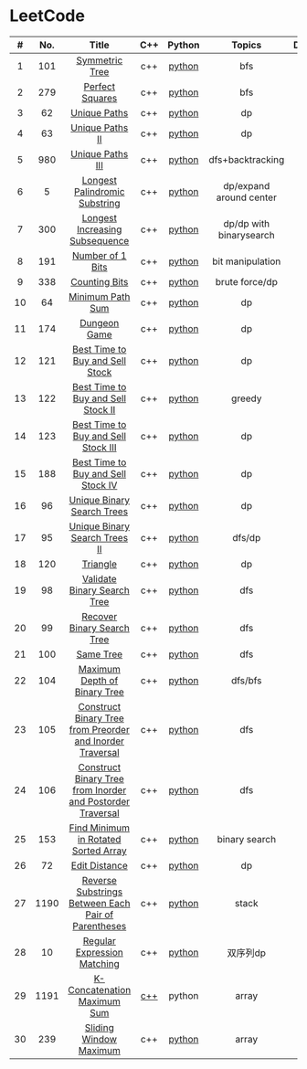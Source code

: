 LeetCode
========

| # | No. | Title | C++ | Python | Topics | Difficulty | Date |
|:----:|:------:| :--------------: | :--------: | :--------: | :--------: | :-: | :------: |
| 1 |101|[Symmetric Tree](https://leetcode.com/problems/symmetric-tree/) | c++ | [python](./solution/101SymmetricTree.py) | bfs | E | 2019/04/09 |
| 2 |279|[Perfect Squares](https://leetcode.com/problems/perfect-squares/) | c++ | [python](./solution/279PerfectSquares.py) | bfs | M | 2019/04/09 |
| 3 |62|[Unique Paths](https://leetcode.com/problemset/all/) | c++ | [python](./solution/62UniquePaths.py) | dp | M | 2019/04/15 |
| 4 |63|[Unique Paths II](https://leetcode.com/problemset/all/) | c++ | [python](./solution/63UniquePathsII.py) | dp | M | 2019/04/15 |
| 5 |980|[Unique Paths III](https://leetcode.com/problemset/all/) | c++ | [python](./solution/980UniquePathsIII.py) | dfs+backtracking | H | 2019/04/15 |
| 6 |5|[Longest Palindromic Substring](https://leetcode.com/problemset/all/) | c++ | [python](./solution/5LongestPalindromicSubstring.py) | dp/expand around center | M | 2019/04/15 |
| 7 |300|[Longest Increasing Subsequence](https://leetcode.com/problemset/all/) | c++ | [python](./solution/300LongestIncreasingSubsequence.py) | dp/dp with binarysearch | M | 2019/04/16 |
| 8 |191|[Number of 1 Bits](https://leetcode.com/problemset/all/) | c++ | [python](./solution/191Numberof1Bits.py) | bit manipulation | E | 2019/04/16 |
| 9 |338|[Counting Bits](https://leetcode.com/problemset/all/) | c++ | [python](./solution/338CountingBits.py) | brute force/dp| M | 2019/04/16 |
| 10 |64|[Minimum Path Sum](https://leetcode.com/problemset/all/) | c++ | [python](./solution/64MinimumPathSum.py) | dp | M | 2019/04/16 |
| 11 |174|[Dungeon Game](https://leetcode.com/problemset/all/) | c++ | [python](./solution/174DungeonGame.py) | dp | H | 2019/04/17 |
| 12 |121|[Best Time to Buy and Sell Stock](https://leetcode.com/problemset/all/) | c++ | [python](./solution/121BestTimetoBuyandSellStock.py) | dp | E | 2019/04/17 |
| 13 |122|[Best Time to Buy and Sell Stock II](https://leetcode.com/problemset/all/) | c++ | [python](./solution/122BestTimetoBuyandSellStockII.py) | greedy | E | 2019/04/17 |
| 14 |123|[Best Time to Buy and Sell Stock III](https://leetcode.com/problemset/all/) | c++ | [python](./solution/123BestTimetoBuyandSellStockIII.py) | dp | H | 2019/04/18 |
| 15 |188|[Best Time to Buy and Sell Stock IV](https://leetcode.com/problemset/all/) | c++ | [python](./solution/188BestTimetoBuyandSellStockIV.py) | dp | H | 2019/04/18 |
| 16 |96|[Unique Binary Search Trees](https://leetcode.com/problemset/all/) | c++ | [python](./solution/96UniqueBinarySearchTrees.py) | dp | M | 2019/04/19 |
| 17 |95|[Unique Binary Search Trees II](https://leetcode.com/problemset/all/) | c++ | [python](./solution/95UniqueBinarySearchTreesII.py) | dfs/dp | M | 2019/04/19 |
| 18 |120|[Triangle](https://leetcode.com/problemset/all/) | c++ | [python](./solution/120Triangle.py) | dp | M | 2019/04/22 |
| 19 |98|[Validate Binary Search Tree](https://leetcode.com/problemset/all/) | c++ | [python](./solution/98ValidateBinarySearchTree.py) | dfs | M | 2019/04/22 |
| 20 |99|[Recover Binary Search Tree](https://leetcode.com/problemset/all/) | c++ | [python](./solution/99RecoverBinarySearchTree.py) | dfs | H | 2019/04/24 |
| 21 |100|[Same Tree](https://leetcode.com/problemset/all/) | c++ | [python](./solution/100SameTree.py) | dfs | E | 2019/04/24 |
| 22 |104|[Maximum Depth of Binary Tree](https://leetcode.com/problemset/all/) | c++ | [python](./solution/104MaximumDepthofBinaryTree.py) | dfs/bfs | E | 2019/04/25 |
| 23 |105|[Construct Binary Tree from Preorder and Inorder Traversal](https://leetcode.com/problemset/all/) | c++ | [python](./solution/105ConstructBinaryTreefromPreorderandInorderTraversal.py) | dfs | M | 2019/04/25 |
| 24 |106|[Construct Binary Tree from Inorder and Postorder Traversal](https://leetcode.com/problemset/all/) | c++ | [python](./solution/106ConstructBinaryTreefromInorderandPostorderTraversal.py) | dfs | M | 2019/04/26 |
| 25 |153|[Find Minimum in Rotated Sorted Array](https://leetcode.com/problemset/all/) | c++ | [python](./solution/153FindMinimuminRotatedSortedArray.py) | binary search | M | 2019/04/28 |
| 26 |72|[Edit Distance](https://leetcode.com/problemset/all/) | c++ | [python](./solution/72EditDistance.py) | dp | H | 2019/05/21 |
| 27 |1190|[Reverse Substrings Between Each Pair of Parentheses](https://leetcode.com/problemset/all/) | c++ | [python](./solution/1190ReverseSubstringsBetweenEachPairofParentheses.py) | stack | M | 2019/09/17 |
| 28 |10|[Regular Expression Matching](https://leetcode.com/problemset/all/) | c++ | [python](./solution/10RegularExpressionMatching.py) | 双序列dp | H | 2019/09/18 |
| 29 |1191|[K-Concatenation Maximum Sum](https://leetcode.com/problemset/all/) | [c++](./solution/1191K-ConcatenationMaximumSum.cpp) | python | array | M | 2019/09/19 |
| 30 |239|[Sliding Window Maximum](https://leetcode.com/problemset/all/) | c++ | [python](./solution/239SlidingWindowMaximum.py) | array | H | 2019/09/19 |

